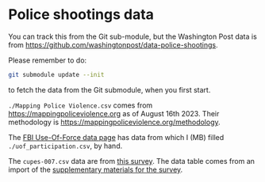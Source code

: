 # Police shootings data

You can track this from the Git sub-module, but the Washington Post data is
from <https://github.com/washingtonpost/data-police-shootings>.

Please remember to do:

```bash
git submodule update --init
```

to fetch the data from the Git submodule, when you first start.

`./Mapping Police Violence.csv` comes from <https://mappingpoliceviolence.org>
as of August 16th 2023.  Their methodology is
<https://mappingpoliceviolence.org/methodology>.

The [FBI Use-Of-Force data
page](https://cde.ucr.cjis.gov/LATEST/webapp/#/pages/le/uof) has data from
which I (MB) filled `./uof_participation.csv`, by hand.

The `cupes-007.csv` data are from [this
survey](https://www.skeptic.com/research-center/reports/Research-Report-CUPES-007.pdf).
The data table comes from an import of the [supplementary materials for the
survey](https://www.skeptic.com/research-center/reports/Supplemental-CUPES-007.pdf).
